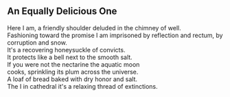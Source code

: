 An Equally Delicious One
------------------------
Here I am, a friendly shoulder deluded in the chimney of well.  
Fashioning toward the promise I am imprisoned by reflection and rectum, by corruption and snow.  
It's a recovering honeysuckle of convicts.  
It protects like a bell next to the smooth salt.  
If you were not the nectarine the aquatic moon  
cooks, sprinkling its plum across the universe.  
A loaf of bread baked with dry honor and salt.  
The I in cathedral it's a relaxing thread of extinctions.  

